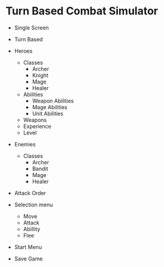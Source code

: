 Turn Based Combat Simulator
===========================

- Single Screen
- Turn Based
- Heroes
    - Classes
        - Archer
        - Knight
        - Mage
        - Healer
    - Abilities
        - Weapon Abilities
        - Mage Abilities
        - Unit Abilities
    - Weapons
    - Experience
    - Level
- Enemies
    - Classes
        - Archer
        - Bandit
        - Mage
        - Healer
- Attack Order
- Selection menu
    - Move
    - Attack
    - Abillity
    - Flee

- Start Menu
- Save Game
